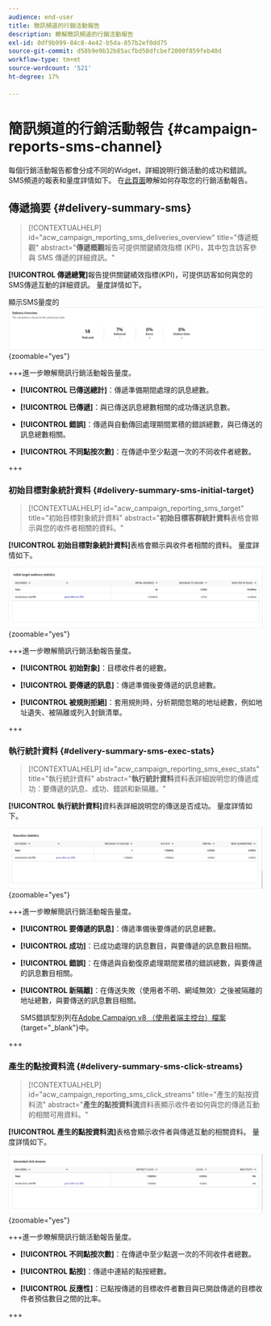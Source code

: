 ```yaml
---
audience: end-user
title: 簡訊頻道的行銷活動報告
description: 瞭解簡訊頻道的行銷活動報告
exl-id: 0df9b999-84c8-4e42-b5da-857b2ef0dd75
source-git-commit: d58b9e9b32b85acfbd58dfcbef2000f859feb40d
workflow-type: tm+mt
source-wordcount: '521'
ht-degree: 17%

---
```


# 簡訊頻道的行銷活動報告 {#campaign-reports-sms-channel}

每個行銷活動報告都會分成不同的Widget，詳細說明行銷活動的成功和錯誤。 SMS頻道的報表和量度詳情如下。 在[此頁面](campaign-reports.md)瞭解如何存取您的行銷活動報告。

## 傳遞摘要 {#delivery-summary-sms}

>[!CONTEXTUALHELP]
>id="acw_campaign_reporting_sms_deliveries_overview"
>title="傳遞概觀"
>abstract="**傳遞概觀**&#x200B;報告可提供關鍵績效指標 (KPI)，其中包含訪客參與 SMS 傳遞的詳細資訊。"

**[!UICONTROL 傳遞總覽]**&#x200B;報告提供關鍵績效指標(KPI)，可提供訪客如何與您的SMS傳遞互動的詳細資訊。 量度詳情如下。

顯示SMS量度的![傳遞概述報告](assets/campaign_report_sms_1.png){zoomable="yes"}

+++進一步瞭解簡訊行銷活動報告量度。

* **[!UICONTROL 已傳送總計]**：傳遞準備期間處理的訊息總數。

* **[!UICONTROL 已傳遞]**：與已傳送訊息總數相關的成功傳送訊息數。

* **[!UICONTROL 錯誤]**：傳遞與自動傳回處理期間累積的錯誤總數，與已傳送的訊息總數相關。

* **[!UICONTROL 不同點按次數]**：在傳遞中至少點選一次的不同收件者總數。

+++

### 初始目標對象統計資料 {#delivery-summary-sms-initial-target}

>[!CONTEXTUALHELP]
>id="acw_campaign_reporting_sms_target"
>title="初始目標對象統計資料"
>abstract="**初始目標客群統計資料**&#x200B;表格會顯示與您的收件者相關的資料。"

**[!UICONTROL 初始目標對象統計資料]**&#x200B;表格會顯示與收件者相關的資料。 量度詳情如下。

![顯示收件者資料的初始目標對象統計資料表](assets/campaign_report_sms_2.png){zoomable="yes"}

+++進一步瞭解簡訊行銷活動報告量度。

* **[!UICONTROL 初始對象]**：目標收件者的總數。

* **[!UICONTROL 要傳遞的訊息]**：傳遞準備後要傳遞的訊息總數。

* **[!UICONTROL 被規則拒絕]**：套用規則時，分析期間忽略的地址總數，例如地址遺失、被隔離或列入封鎖清單。

+++

### 執行統計資料 {#delivery-summary-sms-exec-stats}

>[!CONTEXTUALHELP]
>id="acw_campaign_reporting_sms_exec_stats"
>title="執行統計資料"
>abstract="**執行統計資料**&#x200B;資料表詳細說明您的傳遞成功：要傳遞的訊息、成功、錯誤和新隔離。"

**[!UICONTROL 執行統計資料]**&#x200B;資料表詳細說明您的傳送是否成功。 量度詳情如下。

![顯示傳遞成功量度的執行統計資料表](assets/campaign_report_sms_3.png){zoomable="yes"}

+++進一步瞭解簡訊行銷活動報告量度。

* **[!UICONTROL 要傳遞的訊息]**：傳遞準備後要傳遞的訊息總數。

* **[!UICONTROL 成功]**：已成功處理的訊息數目，與要傳遞的訊息數目相關。

* **[!UICONTROL 錯誤]**：在傳遞與自動復原處理期間累積的錯誤總數，與要傳遞的訊息數目相關。

* **[!UICONTROL 新隔離]**：在傳送失敗（使用者不明、網域無效）之後被隔離的地址總數，與要傳送的訊息數目相關。

  SMS錯誤型別列在[Adobe Campaign v8 （使用者端主控台）檔案](https://experienceleague.adobe.com/docs/campaign/campaign-v8/send/failures/delivery-failures.html#sms-quarantines){target="_blank"}中。

+++

### 產生的點按資料流 {#delivery-summary-sms-click-streams}

>[!CONTEXTUALHELP]
>id="acw_campaign_reporting_sms_click_streams"
>title="產生的點按資料流"
>abstract="**產生的點按資料流**&#x200B;資料表顯示收件者如何與您的傳遞互動的相關可用資料。"

**[!UICONTROL 產生的點按資料流]**&#x200B;表格會顯示收件者與傳遞互動的相關資料。 量度詳情如下。

![已產生顯示收件者互動資料的點按資料流表格](assets/campaign_report_sms_4.png){zoomable="yes"}

+++進一步瞭解簡訊行銷活動報告量度。

* **[!UICONTROL 不同點按次數]**：在傳遞中至少點選一次的不同收件者總數。

* **[!UICONTROL 點按]**：傳遞中連結的點按總數。

* **[!UICONTROL 反應性]**：已點按傳遞的目標收件者數目與已開啟傳遞的目標收件者預估數目之間的比率。

+++
